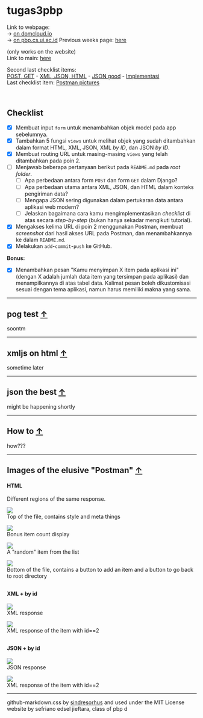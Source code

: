 # tugas3pbp

Link to webpage:<br>
-> [on domcloud.io](https://my-hsr-inventory.domcloud.io/)<br>
-> [on pbp.cs.ui.ac.id](https://my-hsr-inventory.pbp.cs.ui.ac.id)
Previous weeks page: [here](./archive/archive_list.md)<br>

(only works on the website)<br>
Link to main: [here](./main)<br>


Second last checklist items:<br>
[POST, GET](#pog-test)
\- [XML, JSON, HTML](#xmljs-on-html)
\- [JSON good](#json-the-best)
\- [Implementasi](#how-to)<br>
Last checklist item:
[Postman pictures](#images-of-the-elusive-postman)

<br>

## Checklist
- [x] Membuat input `form` untuk menambahkan objek model pada app sebelumnya.
- [x] Tambahkan 5 fungsi `views` untuk melihat objek yang sudah ditambahkan dalam format HTML, XML, JSON, XML *by ID*, dan JSON *by ID*.
- [x] Membuat routing URL untuk masing-masing `views` yang telah ditambahkan pada poin 2.
- [ ] Menjawab beberapa pertanyaan berikut pada `README.md` pada *root folder*.
    - [ ] Apa perbedaan antara form `POST` dan form `GET` dalam Django?
    - [ ] Apa perbedaan utama antara XML, JSON, dan HTML dalam konteks pengiriman data?
    - [ ] Mengapa JSON sering digunakan dalam pertukaran data antara aplikasi web modern?
    - [ ] Jelaskan bagaimana cara kamu mengimplementasikan *checklist* di atas secara *step-by-step* (bukan hanya sekadar mengikuti tutorial).
- [x] Mengakses kelima URL di poin 2 menggunakan Postman, membuat *screenshot* dari hasil akses URL pada Postman, dan menambahkannya ke dalam `README.md`.
- [x] Melakukan `add`-`commit`-`push` ke GitHub.

**Bonus:**
- [x] Menambahkan pesan "Kamu menyimpan X item pada aplikasi ini" (dengan X adalah jumlah data item yang tersimpan pada aplikasi) dan menampilkannya di atas tabel data. Kalimat pesan boleh dikustomisasi sesuai dengan tema aplikasi, namun harus memiliki makna yang sama.


---
<a id="pog-test"></a>
## pog test [↑](#)
soontm

---
<a id="XMLJS-ON-HTML"></a>
## xmljs on html [↑](#)
sometime later

---
<a id="json-the-best"></a>
## json the best [↑](#)
might be happening shortly

---
<a id="how-to"></a>
## How to [↑](#)
how???


---
<a id="images-of-the-elusive-postman"></a>
## Images of the elusive "Postman" [↑](#)
#### HTML
Different regions of the same response.

<img src="./static/main/readme/postman_html1.png" /><br>
Top of the file, contains style and meta things

<img src="./static/main/readme/postman_html2.png" /><br>
Bonus item count display

<img src="./static/main/readme/postman_html3.png" /><br>
A "random" item from the list

<img src="./static/main/readme/postman_html4.png" /><br>
Bottom of the file, contains a button to add an item and a button to go back to root directory

##
#### XML + by id
<img src="./static/main/readme/postman_xml.png" /><br>
XML response

<img src="./static/main/readme/postman_xml_2.png" /><br>
XML response of the item with id==2

##
#### JSON + by id
<img src="./static/main/readme/postman_json.png" /><br>
JSON response

<img src="./static/main/readme/postman_json_2.png" /><br>
XML response of the item with id==2

---
github-markdown.css by <a href="https://github.com/sindresorhus/github-markdown-css">sindresorhus</a> and used under the MIT License<br>
website by sefriano edsel jieftara, class of pbp d